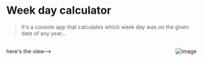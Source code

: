 # Week day calculator
>It's a console app that calculates which week day was on the given date of any year...

<br>here's the view-->
<img src="pics/Screenshot 2025-01-12 at 3.40.36 PM.png" align="right" alt="image">
